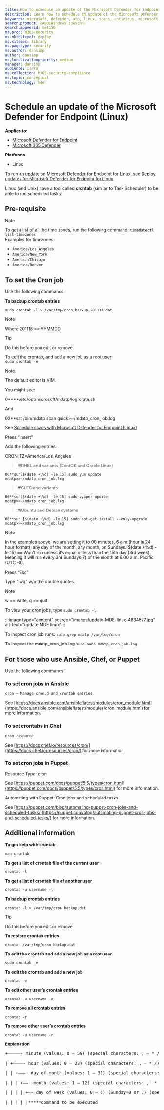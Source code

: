 ```yaml
---
title: How to schedule an update of the Microsoft Defender for Endpoint (Linux)
description: Learn how to schedule an update of the Microsoft Defender for Endpoint (Linux) to better protect your organization's assets.
keywords: microsoft, defender, atp, linux, scans, antivirus, microsoft defender for endpoint (linux)
search.product: eADQiWindows 10XVcnh
search.appverid: met150
ms.prod: m365-security
ms.mktglfcycl: deploy
ms.sitesec: library
ms.pagetype: security
ms.author: dansimp
author: dansimp
ms.localizationpriority: medium
manager: dansimp
audience: ITPro
ms.collection: M365-security-compliance
ms.topic: conceptual
ms.technology: mde
---
```


# Schedule an update of the Microsoft Defender for Endpoint (Linux)

**Applies to:**
- [Microsoft Defender for Endpoint](https://go.microsoft.com/fwlink/p/?linkid=2146631)
- [Microsoft 365 Defender](https://go.microsoft.com/fwlink/?linkid=2118804)
 
**Platforms**
- Linux

To run an update on Microsoft Defender for Endpoint for Linux, see [Deploy updates for Microsoft Defender for Endpoint for Linux](https://docs.microsoft.com/windows/security/threat-protection/microsoft-defender-atp/linux-updates).

Linux (and Unix) have a tool called **crontab** (similar to Task Scheduler) to be able to run scheduled tasks.

## Pre-requisite

> [!NOTE]
> To get a list of all the time zones, run the following command:
> `timedatectl list-timezones`<br>
> Examples for timezones: <br>
> - `America/Los_Angeles`
> - `America/New_York`
> - `America/Chicago`
> - `America/Denver`

## To set the Cron job
Use the following commands:

**To backup crontab entries**

`sudo crontab -l > /var/tmp/cron_backup_201118.dat`

> [!NOTE]
> Where 201118 == YYMMDD

> [!TIP]
> Do this before you edit or remove. <br>

To edit the crontab, and add a new job as a root user: <br>
`sudo crontab -e`

> [!NOTE]
> The default editor is VIM.

You might see:

0****/etc/opt/microsoft/mdatp/logrorate.sh

And

02**sat /bin/mdatp scan quick>~/mdatp_cron_job.log

See [Schedule scans with Microsoft Defender for Endpoint (Linux)](linux-schedule-scan-atp.md)

Press “Insert”

Add the following entries:

CRON_TZ=America/Los_Angeles

> #!RHEL and variants (CentOS and Oracle Linux)

`06**sun[$(date +\%d) -le 15] sudo yum update mdatp>>~/mdatp_cron_job.log`

> #!SLES and variants

`06**sun[$(date +\%d) -le 15] sudo zypper update mdatp>>~/mdatp_cron_job.log`

> #!Ubuntu and Debian systems

`06**sun [$(date +\%d) -le 15] sudo apt-get install --only-upgrade mdatp>>~/mdatp_cron_job.log`

> [!NOTE]
> In the examples above, we are setting it to 00 minutes, 6 a.m.(hour in 24 hour format), any day of the month, any month, on Sundays.[$(date +\%d) -le 15] == Won’t run unless it’s equal or less than the 15th day (3rd week). Meaning it will run every 3rd Sundays(7) of the month at 6:00 a.m. Pacific (UTC -8).

Press “Esc”

Type “:wq” w/o the double quotes.

> [!NOTE]
> w == write, q == quit

To view your cron jobs, type `sudo crontab -l`

:::image type="content" source="images/update-MDE-linux-4634577.jpg" alt-text="update MDE linux":::

To inspect cron job runs:
`sudo grep mdatp /var/log/cron`

To inspect the mdatp_cron_job.log
`sudo nano mdatp_cron_job.log`

## For those who use Ansible, Chef, or Puppet

Use the following commands:
### To set cron jobs in Ansible

`cron – Manage cron.d and crontab entries`

See [https://docs.ansible.com/ansible/latest/modules/cron_module.html](https://docs.ansible.com/ansible/latest/modules/cron_module.html) for more information.

### To set crontabs in Chef
`cron resource`

See [https://docs.chef.io/resources/cron/](https://docs.chef.io/resources/cron/) for more information.

### To set cron jobs in Puppet
Resource Type: cron

See [https://puppet.com/docs/puppet/5.5/types/cron.html](https://puppet.com/docs/puppet/5.5/types/cron.html) for more information.

Automating with Puppet: Cron jobs and scheduled tasks

See [https://puppet.com/blog/automating-puppet-cron-jobs-and-scheduled-tasks/](https://puppet.com/blog/automating-puppet-cron-jobs-and-scheduled-tasks/) for more information.

## Additional information

**To get help with crontab**

`man crontab`

**To get a list of crontab file of the current user**

`crontab -l`

**To get a list of crontab file of another user**

`crontab -u username -l`

**To backup crontab entries**

`crontab -l > /var/tmp/cron_backup.dat`

> [!TIP]
> Do this before you edit or remove. <br>

**To restore crontab entries**

`crontab /var/tmp/cron_backup.dat`

**To edit the crontab and add a new job as a root user**

`sudo crontab -e`

**To edit the crontab and add a new job**

`crontab -e`

**To edit other user’s crontab entries**

`crontab -u username -e`

**To remove all crontab entries**

`crontab -r`

**To remove other user’s crontab entries**

`crontab -u username -r`

**Explanation**

<pre>
+—————- minute (values: 0 – 59) (special characters: , – * /)  <br>
| +————- hour (values: 0 – 23) (special characters: , – * /) <br>
| | +———- day of month (values: 1 – 31) (special characters: , – * / L W C)  <br>
| | | +——- month (values: 1 – 12) (special characters: ,- * / )  <br>
| | | | +—- day of week (values: 0 – 6) (Sunday=0 or 7) (special characters: , – * / L W C) <br>
| | | | |*****command to be executed
</pre>

